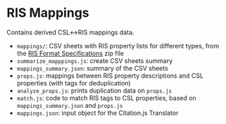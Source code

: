 # RIS Mappings

Contains derived CSL↔RIS mappings data.

  - `mappings/`: CSV sheets with RIS property lists for different types, from the [RIS Format Specifications](https://web.archive.org/web/20120526103719/http://refman.com/support/risformat_intro.asp) zip file
  - `summarize_mapppings.js`: create CSV sheets summary
  - `mappings_summary.json`: summary of the CSV sheets
  - `props.js`: mappings between RIS property descriptions and CSL properties (with tags for deduplication)
  - `analyze_props.js`: prints duplication data on `props.js`
  - `match.js`: code to match RIS tags to CSL properties, based on `mappings_summary.json` and `props.js`
  - `mappings.json`: input object for the Citation.js Translator
